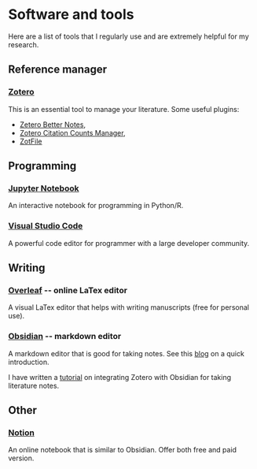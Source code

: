 # Software and tools

Here are a list of tools that I regularly use and are extremely helpful for my research. 

## Reference manager
### [Zotero](https://www.zotero.org/) 
This is an essential tool to manage your literature. Some useful plugins: 
- [Zetero Better Notes](https://github.com/windingwind/zotero-better-notes#readme), 
- [Zotero Citation Counts Manager](https://github.com/eschnett/zotero-citationcounts), 
- [ZotFile](http://zotfile.com/)

## Programming

### [Jupyter Notebook](https://jupyter.org/) 
An interactive notebook for programming in Python/R. 

### [Visual Studio Code](https://code.visualstudio.com/) 
A powerful code editor for programmer with a large developer community.

## Writing
### [Overleaf](https://www.overleaf.com/) -- online LaTex editor
A visual LaTex editor that helps with writing manuscripts (free for personal use).
### [Obsidian](https://obsidian.md/) -- markdown editor
A markdown editor that is good for taking notes. See this [blog](https://waterprogramming.wordpress.com/2022/10/21/markdown-based-scientific-and-computational-note-taking-with-obsidian/) on a quick introduction.

I have written a [tutorial](https://hydroaggie.github.io/blog/2023/A-Zotero-to-Obsidian-Workflow/) on integrating Zotero with Obsidian for taking literature notes.

## Other

### [Notion](https://www.notion.so/)
An online notebook that is similar to Obsidian. Offer both free and paid version.